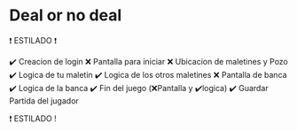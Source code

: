 # Deal or no deal

❗ ESTILADO ❗

✔️ Creacion de login
❌ Pantalla para iniciar
❌ Ubicacion de maletines y Pozo
✔️ Logica de tu maletin
✔️ Logica de los otros maletines
❌ Pantalla de banca
✔️ Logica de la banca
✔️ Fin del juego (❌Pantalla y ✔️logica)
✔️ Guardar Partida del jugador

❗ ESTILADO !
